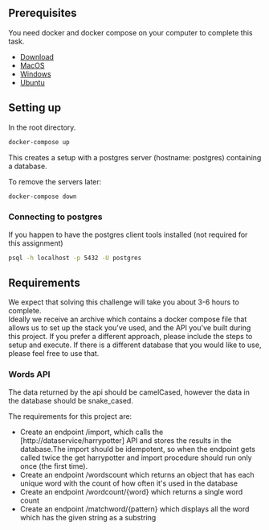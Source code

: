 ## Prerequisites

You need docker and docker compose on your computer to complete this task.

* [Download](https://www.docker.com/community-edition#download)
* [MacOS](https://docs.docker.com/docker-for-mac/install/)
* [Windows](https://docs.docker.com/docker-for-windows/install/)
* [Ubuntu](https://docs.docker.com/install/linux/docker-ce/ubuntu/)

## Setting up

In the root directory.

```sh
docker-compose up
```

This creates a setup with a postgres server (hostname: postgres) containing a database.

To remove the servers later:

```sh
docker-compose down
```

### Connecting to postgres

If you happen to have the postgres client tools installed (not required for this assignment)

```sh
psql -h localhost -p 5432 -U postgres
```

## Requirements

We expect that solving this challenge will take you about 3-6 hours to complete.  
Ideally we receive an archive which contains a docker compose file that allows us to set up the stack you've used, and the API you've built during this project.
If you prefer a different approach, please include the steps to setup and execute.
If there is a different database that you would like to use, please feel free to use that.

### Words API

The data returned by the api should be camelCased, however the data in the database should be snake_cased.

The requirements for this project are:

* Create an endpoint /import, which calls the [http://dataservice/harrypotter] API and stores the results in the database.The import should be idempotent, so when the endpoint gets called twice the get harrypotter and import procedure should run only once (the first time).
* Create an endpoint /wordscount which returns an object that has each unique word with the count of how often it's used in the database
* Create an endpoint /wordcount/{word} which returns a single word count
* Create an endpoint /matchword/{pattern} which displays all the word which has the given string as a substring

